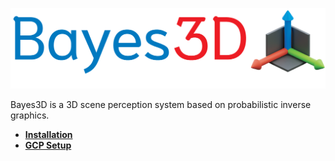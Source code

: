 ![Screenshot](logo.png)

Bayes3D is a 3D scene perception system based on probabilistic inverse graphics.

- **[Installation](installation.md)**
- **[GCP Setup](gcp-setup.md)**
